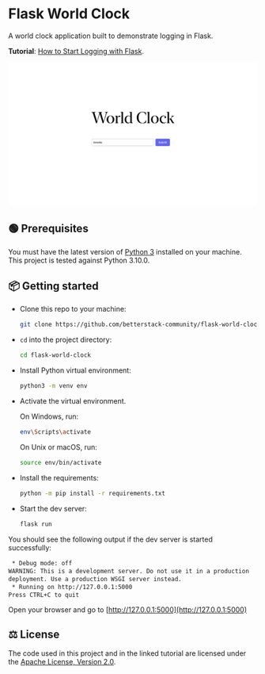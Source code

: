 # Flask World Clock

A world clock application built to demonstrate logging in Flask.

**Tutorial**: [How to Start Logging with Flask](#).

![Flask World Clock](screenshot.png)

## 🟢 Prerequisites

You must have the latest version of [Python 3](https://www.python.org) installed on your machine. This project is tested against Python 3.10.0.

## 📦 Getting started

- Clone this repo to your machine:

  ```bash
  git clone https://github.com/betterstack-community/flask-world-clock.git
  ```

- `cd` into the project directory:

  ```bash
  cd flask-world-clock
  ```

- Install Python virtual environment:

  ```bash
  python3 -m venv env
  ```

- Activate the virtual environment.

  On Windows, run:

  ```bash
  env\Scripts\activate
  ```

  On Unix or macOS, run:

  ```bash
  source env/bin/activate
  ```

- Install the requirements:

  ```bash
  python -m pip install -r requirements.txt
  ```

- Start the dev server:

  ```bash
  flask run
  ```

You should see the following output if the dev server is started successfully:

```text
 * Debug mode: off
WARNING: This is a development server. Do not use it in a production deployment. Use a production WSGI server instead.
 * Running on http://127.0.0.1:5000
Press CTRL+C to quit
```

Open your browser and go to [http://127.0.0.1:5000](http://127.0.0.1:5000)

## ⚖ License

The code used in this project and in the linked tutorial are licensed under the [Apache License, Version 2.0](LICENSE).
